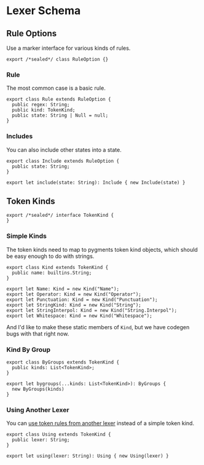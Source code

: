 # Lexer Schema

## Rule Options

Use a marker interface for various kinds of rules.

    export /*sealed*/ class RuleOption {}

### Rule

The most common case is a basic rule.

    export class Rule extends RuleOption {
      public regex: String;
      public kind: TokenKind;
      public state: String | Null = null;
    }

### Includes

You can also include other states into a state.

    export class Include extends RuleOption {
      public state: String;
    }

    export let include(state: String): Include { new Include(state) }

## Token Kinds

    export /*sealed*/ interface TokenKind {
    }

### Simple Kinds

The token kinds need to map to pygments token kind objects, which should be easy
enough to do with strings.

    export class Kind extends TokenKind {
      public name: builtins.String;
    }

    export let Name: Kind = new Kind("Name");
    export let Operator: Kind = new Kind("Operator");
    export let Punctuation: Kind = new Kind("Punctuation");
    export let StringKind: Kind = new Kind("String");
    export let StringInterpol: Kind = new Kind("String.Interpol");
    export let Whitespace: Kind = new Kind("Whitespace");

And I'd like to make these static members of `Kind`, but we have codegen bugs
with that right now.

### Kind By Group

    export class ByGroups extends TokenKind {
      public kinds: List<TokenKind>;
    }

    export let bygroups(...kinds: List<TokenKind>): ByGroups {
      new ByGroups(kinds)
    }

### Using Another Lexer

You can [use token rules from another lexer][using-multiple-lexers] instead of
a simple token kind.

    export class Using extends TokenKind {
      public lexer: String;
    }

    export let using(lexer: String): Using { new Using(lexer) }

[using-multiple-lexers]: https://pygments.org/docs/lexerdevelopment/#using-multiple-lexers
